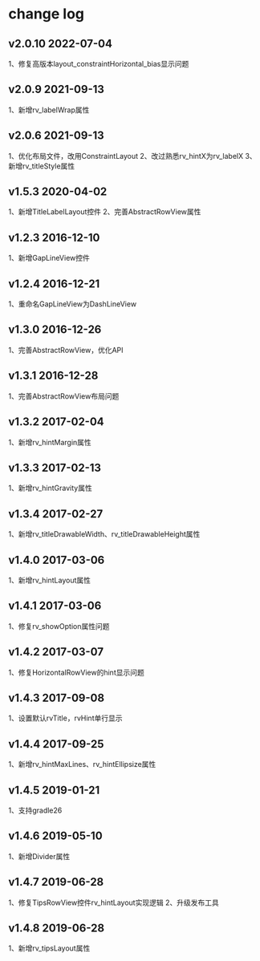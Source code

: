 change log
==========
v2.0.10 2022-07-04
-----------------
1、修复高版本layout_constraintHorizontal_bias显示问题

v2.0.9 2021-09-13
-----------------
1、新增rv_labelWrap属性

v2.0.6 2021-09-13
-----------------
1、优化布局文件，改用ConstraintLayout
2、改过熟悉rv_hintX为rv_labelX
3、新增rv_titleStyle属性

v1.5.3 2020-04-02
-----------------
1、新增TitleLabelLayout控件
2、完善AbstractRowView属性

v1.2.3  2016-12-10
------------------
1、新增GapLineView控件

v1.2.4  2016-12-21
------------------
1、重命名GapLineView为DashLineView

v1.3.0  2016-12-26
------------------
1、完善AbstractRowView，优化API

v1.3.1  2016-12-28
------------------
1、完善AbstractRowView布局问题

v1.3.2 2017-02-04
------------------
1、新增rv_hintMargin属性

v1.3.3 2017-02-13
------------------
1、新增rv_hintGravity属性

v1.3.4 2017-02-27
------------------
1、新增rv_titleDrawableWidth、rv_titleDrawableHeight属性

v1.4.0 2017-03-06
------------------
1、新增rv_hintLayout属性

v1.4.1 2017-03-06
------------------
1、修复rv_showOption属性问题

v1.4.2 2017-03-07
------------------
1、修复HorizontalRowView的hint显示问题

v1.4.3 2017-09-08
------------------
1、设置默认rvTitle，rvHint单行显示

v1.4.4 2017-09-25
------------------
1、新增rv_hintMaxLines、rv_hintEllipsize属性

v1.4.5 2019-01-21
------------------
1、支持gradle26

v1.4.6 2019-05-10
------------------
1、新增Divider属性

v1.4.7 2019-06-28
------------------
1、修复TipsRowView控件rv_hintLayout实现逻辑
2、升级发布工具

v1.4.8 2019-06-28
------------------
1、新增rv_tipsLayout属性
